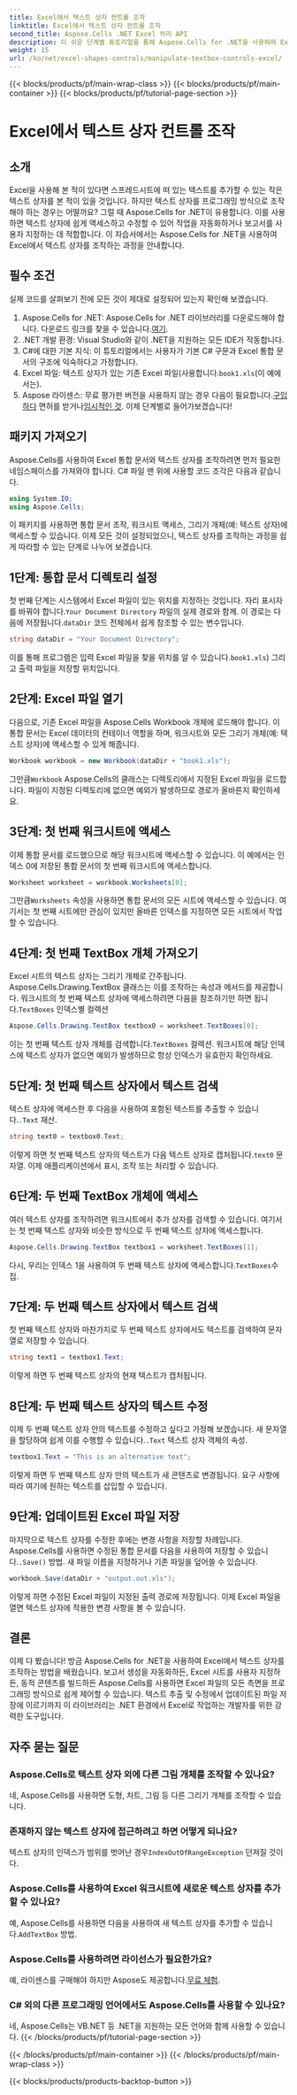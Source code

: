 ```yaml
---
title: Excel에서 텍스트 상자 컨트롤 조작
linktitle: Excel에서 텍스트 상자 컨트롤 조작
second_title: Aspose.Cells .NET Excel 처리 API
description: 이 쉬운 단계별 튜토리얼을 통해 Aspose.Cells for .NET을 사용하여 Excel에서 텍스트 상자를 조작하는 방법을 알아보세요.
weight: 15
url: /ko/net/excel-shapes-controls/manipulate-textbox-controls-excel/
---
```


{{< blocks/products/pf/main-wrap-class >}}
{{< blocks/products/pf/main-container >}}
{{< blocks/products/pf/tutorial-page-section >}}

# Excel에서 텍스트 상자 컨트롤 조작

## 소개
Excel을 사용해 본 적이 있다면 스프레드시트에 떠 있는 텍스트를 추가할 수 있는 작은 텍스트 상자를 본 적이 있을 것입니다. 하지만 텍스트 상자를 프로그래밍 방식으로 조작해야 하는 경우는 어떨까요? 그럴 때 Aspose.Cells for .NET이 유용합니다. 이를 사용하면 텍스트 상자에 쉽게 액세스하고 수정할 수 있어 작업을 자동화하거나 보고서를 사용자 지정하는 데 적합합니다. 이 자습서에서는 Aspose.Cells for .NET을 사용하여 Excel에서 텍스트 상자를 조작하는 과정을 안내합니다.
## 필수 조건
실제 코드를 살펴보기 전에 모든 것이 제대로 설정되어 있는지 확인해 보겠습니다.
1.  Aspose.Cells for .NET: Aspose.Cells for .NET 라이브러리를 다운로드해야 합니다. 다운로드 링크를 찾을 수 있습니다.[여기](https://releases.aspose.com/cells/net/).
2. .NET 개발 환경: Visual Studio와 같이 .NET을 지원하는 모든 IDE가 작동합니다.
3. C#에 대한 기본 지식: 이 튜토리얼에서는 사용자가 기본 C# 구문과 Excel 통합 문서의 구조에 익숙하다고 가정합니다.
4.  Excel 파일: 텍스트 상자가 있는 기존 Excel 파일(사용합니다.`book1.xls`(이 예에서는).
5.  Aspose 라이센스: 무료 평가판 버전을 사용하지 않는 경우 다음이 필요합니다.[구입하다](https://purchase.aspose.com/buy) 면허를 받거나[임시적인 것](https://purchase.aspose.com/temporary-license/).
이제 단계별로 들어가보겠습니다!
## 패키지 가져오기
Aspose.Cells를 사용하여 Excel 통합 문서와 텍스트 상자를 조작하려면 먼저 필요한 네임스페이스를 가져와야 합니다. C# 파일 맨 위에 사용할 코드 조각은 다음과 같습니다.
```csharp
using System.IO;
using Aspose.Cells;
```
이 패키지를 사용하면 통합 문서 조작, 워크시트 액세스, 그리기 개체(예: 텍스트 상자)에 액세스할 수 있습니다.
이제 모든 것이 설정되었으니, 텍스트 상자를 조작하는 과정을 쉽게 따라할 수 있는 단계로 나누어 보겠습니다.
## 1단계: 통합 문서 디렉토리 설정
 첫 번째 단계는 시스템에서 Excel 파일이 있는 위치를 지정하는 것입니다. 자리 표시자를 바꿔야 합니다.`Your Document Directory` 파일의 실제 경로와 함께. 이 경로는 다음에 저장됩니다.`dataDir` 코드 전체에서 쉽게 참조할 수 있는 변수입니다.
```csharp
string dataDir = "Your Document Directory";
```
이를 통해 프로그램은 입력 Excel 파일을 찾을 위치를 알 수 있습니다.`book1.xls`) 그리고 출력 파일을 저장할 위치입니다.
## 2단계: Excel 파일 열기
다음으로, 기존 Excel 파일을 Aspose.Cells Workbook 개체에 로드해야 합니다. 이 통합 문서는 Excel 데이터의 컨테이너 역할을 하며, 워크시트와 모든 그리기 개체(예: 텍스트 상자)에 액세스할 수 있게 해줍니다.
```csharp
Workbook workbook = new Workbook(dataDir + "book1.xls");
```
 그만큼`Workbook` Aspose.Cells의 클래스는 디렉토리에서 지정된 Excel 파일을 로드합니다. 파일이 지정된 디렉토리에 없으면 예외가 발생하므로 경로가 올바른지 확인하세요.
## 3단계: 첫 번째 워크시트에 액세스
이제 통합 문서를 로드했으므로 해당 워크시트에 액세스할 수 있습니다. 이 예에서는 인덱스 0에 저장된 통합 문서의 첫 번째 워크시트에 액세스합니다.
```csharp
Worksheet worksheet = workbook.Worksheets[0];
```
 그만큼`Worksheets` 속성을 사용하면 통합 문서의 모든 시트에 액세스할 수 있습니다. 여기서는 첫 번째 시트에만 관심이 있지만 올바른 인덱스를 지정하면 모든 시트에서 작업할 수 있습니다.
## 4단계: 첫 번째 TextBox 개체 가져오기
Excel 시트의 텍스트 상자는 그리기 개체로 간주됩니다. Aspose.Cells.Drawing.TextBox 클래스는 이를 조작하는 속성과 메서드를 제공합니다. 워크시트의 첫 번째 텍스트 상자에 액세스하려면 다음을 참조하기만 하면 됩니다.`TextBoxes` 인덱스별 컬렉션
```csharp
Aspose.Cells.Drawing.TextBox textbox0 = worksheet.TextBoxes[0];
```
 이는 첫 번째 텍스트 상자 개체를 검색합니다.`TextBoxes` 컬렉션. 워크시트에 해당 인덱스에 텍스트 상자가 없으면 예외가 발생하므로 항상 인덱스가 유효한지 확인하세요.
## 5단계: 첫 번째 텍스트 상자에서 텍스트 검색
 텍스트 상자에 액세스한 후 다음을 사용하여 포함된 텍스트를 추출할 수 있습니다.`.Text` 재산.
```csharp
string text0 = textbox0.Text;
```
 이렇게 하면 첫 번째 텍스트 상자의 텍스트가 다음 텍스트 상자로 캡처됩니다.`text0` 문자열. 이제 애플리케이션에서 표시, 조작 또는 처리할 수 있습니다.
## 6단계: 두 번째 TextBox 개체에 액세스
여러 텍스트 상자를 조작하려면 워크시트에서 추가 상자를 검색할 수 있습니다. 여기서는 첫 번째 텍스트 상자와 비슷한 방식으로 두 번째 텍스트 상자에 액세스합니다.
```csharp
Aspose.Cells.Drawing.TextBox textbox1 = worksheet.TextBoxes[1];
```
다시, 우리는 인덱스 1을 사용하여 두 번째 텍스트 상자에 액세스합니다.`TextBoxes`수집.
## 7단계: 두 번째 텍스트 상자에서 텍스트 검색
첫 번째 텍스트 상자와 마찬가지로 두 번째 텍스트 상자에서도 텍스트를 검색하여 문자열로 저장할 수 있습니다.
```csharp
string text1 = textbox1.Text;
```
이렇게 하면 두 번째 텍스트 상자의 현재 텍스트가 캡처됩니다.
## 8단계: 두 번째 텍스트 상자의 텍스트 수정
 이제 두 번째 텍스트 상자 안의 텍스트를 수정하고 싶다고 가정해 보겠습니다. 새 문자열을 할당하여 쉽게 이를 수행할 수 있습니다.`.Text` 텍스트 상자 객체의 속성.
```csharp
textbox1.Text = "This is an alternative text";
```
이렇게 하면 두 번째 텍스트 상자 안의 텍스트가 새 콘텐츠로 변경됩니다. 요구 사항에 따라 여기에 원하는 텍스트를 삽입할 수 있습니다.
## 9단계: 업데이트된 Excel 파일 저장
 마지막으로 텍스트 상자를 수정한 후에는 변경 사항을 저장할 차례입니다. Aspose.Cells를 사용하면 수정된 통합 문서를 다음을 사용하여 저장할 수 있습니다.`.Save()` 방법. 새 파일 이름을 지정하거나 기존 파일을 덮어쓸 수 있습니다.
```csharp
workbook.Save(dataDir + "output.out.xls");
```
이렇게 하면 수정된 Excel 파일이 지정된 출력 경로에 저장됩니다. 이제 Excel 파일을 열면 텍스트 상자에 적용한 변경 사항을 볼 수 있습니다.
## 결론
이제 다 봤습니다! 방금 Aspose.Cells for .NET을 사용하여 Excel에서 텍스트 상자를 조작하는 방법을 배웠습니다. 보고서 생성을 자동화하든, Excel 시트를 사용자 지정하든, 동적 콘텐츠를 빌드하든 Aspose.Cells를 사용하면 Excel 파일의 모든 측면을 프로그래밍 방식으로 쉽게 제어할 수 있습니다. 텍스트 추출 및 수정에서 업데이트된 파일 저장에 이르기까지 이 라이브러리는 .NET 환경에서 Excel로 작업하는 개발자를 위한 강력한 도구입니다.
## 자주 묻는 질문
### Aspose.Cells로 텍스트 상자 외에 다른 그림 개체를 조작할 수 있나요?
네, Aspose.Cells를 사용하면 도형, 차트, 그림 등 다른 그리기 개체를 조작할 수 있습니다.
### 존재하지 않는 텍스트 상자에 접근하려고 하면 어떻게 되나요?
 텍스트 상자의 인덱스가 범위를 벗어난 경우`IndexOutOfRangeException` 던져질 것이다.
### Aspose.Cells를 사용하여 Excel 워크시트에 새로운 텍스트 상자를 추가할 수 있나요?
 예, Aspose.Cells를 사용하면 다음을 사용하여 새 텍스트 상자를 추가할 수 있습니다.`AddTextBox` 방법.
### Aspose.Cells를 사용하려면 라이선스가 필요한가요?
 예, 라이센스를 구매해야 하지만 Aspose도 제공합니다.[무료 체험](https://releases.aspose.com/).
### C# 외의 다른 프로그래밍 언어에서도 Aspose.Cells를 사용할 수 있나요?
네, Aspose.Cells는 VB.NET 등 .NET을 지원하는 모든 언어와 함께 사용할 수 있습니다.
{{< /blocks/products/pf/tutorial-page-section >}}

{{< /blocks/products/pf/main-container >}}
{{< /blocks/products/pf/main-wrap-class >}}

{{< blocks/products/products-backtop-button >}}

